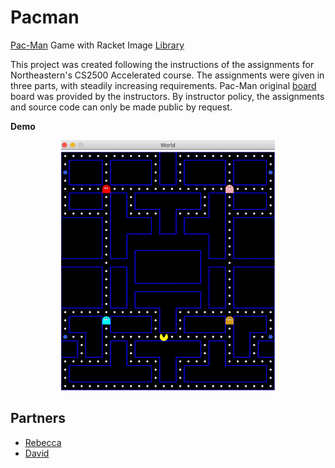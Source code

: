 # Pacman
[Pac-Man](https://en.wikipedia.org/wiki/Pac-Man) Game with Racket Image [Library](https://docs.racket-lang.org/teachpack/2htdp2htdp.html)

This project was created following the instructions of the assignments for Northeastern's CS2500 Accelerated course. The assignments were given in three parts, with steadily increasing requirements. Pac-Man original [board](https://github.com/h0rban/Pacman/blob/master/boardv2.rkt) board was provided by the instructors. By instructor policy, the assignments and source code can only be made public by request.

**Demo**

<p align="center">
  <img src="https://github.com/h0rban/Pacman/blob/master/demo.gif" alt="Game Demo" height="400"/>
</p>

## Partners
- [Rebecca](https://github.com/rswernofsky)
- [David](https://github.com/davidyei)
